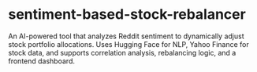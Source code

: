 # sentiment-based-stock-rebalancer
An AI-powered tool that analyzes Reddit sentiment to dynamically adjust stock portfolio allocations. Uses Hugging Face for NLP, Yahoo Finance for stock data, and supports correlation analysis, rebalancing logic, and a frontend dashboard.

